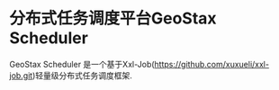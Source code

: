 
# 分布式任务调度平台GeoStax Scheduler


GeoStax Scheduler 是一个基于Xxl-Job(https://github.com/xuxueli/xxl-job.git)轻量级分布式任务调度框架.